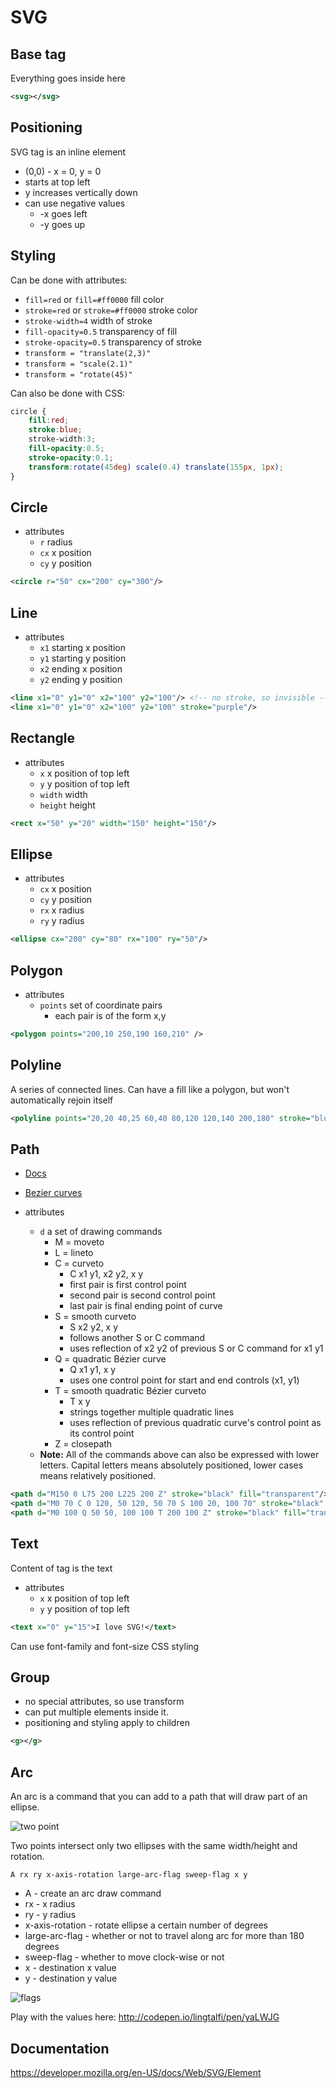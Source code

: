 # SVG

## Base tag

Everything goes inside here

```xml
<svg></svg>
```

## Positioning

SVG tag is an inline element

- (0,0) - x = 0, y = 0
- starts at top left
- y increases vertically down
- can use negative values
	- -x goes left
	- -y goes up

## Styling

Can be done with attributes:

- `fill=red` or `fill=#ff0000` fill color
- `stroke=red` or `stroke=#ff0000` stroke color
- `stroke-width=4` width of stroke
- `fill-opacity=0.5` transparency of fill
- `stroke-opacity=0.5` transparency of stroke
- `transform = "translate(2,3)"`
- `transform = "scale(2.1)"`
- `transform = "rotate(45)"`


Can also be done with CSS:

```css
circle {
	fill:red;
	stroke:blue;
	stroke-width:3;
	fill-opacity:0.5;
	stroke-opacity:0.1;
	transform:rotate(45deg) scale(0.4) translate(155px, 1px);
}
```

## Circle

- attributes
	- `r` radius
	- `cx` x position
	- `cy` y position

```xml
<circle r="50" cx="200" cy="300"/>
```

## Line

- attributes
	- `x1` starting x position
	- `y1` starting y position
	- `x2` ending x position
	- `y2` ending y position

```xml
<line x1="0" y1="0" x2="100" y2="100"/> <!-- no stroke, so invisible -->
<line x1="0" y1="0" x2="100" y2="100" stroke="purple"/>
```

## Rectangle

- attributes
	- `x` x position of top left
	- `y` y position of top left
	- `width` width
	- `height` height

```xml
<rect x="50" y="20" width="150" height="150"/>
```

## Ellipse

- attributes
	- `cx` x position
	- `cy` y position
	- `rx` x radius
	- `ry` y radius

```xml
<ellipse cx="200" cy="80" rx="100" ry="50"/>
```

## Polygon

- attributes
	- `points` set of coordinate pairs
		- each pair is of the form x,y

```xml
<polygon points="200,10 250,190 160,210" />
```

## Polyline

A series of connected lines.  Can have a fill like a polygon, but won't automatically rejoin itself

```xml
<polyline points="20,20 40,25 60,40 80,120 120,140 200,180" stroke="blue" fill="none"/>
```

## Path

- [Docs](https://developer.mozilla.org/en-US/docs/Web/SVG/Tutorial/Paths)
- [Bezier curves](http://blogs.sitepointstatic.com/examples/tech/svg-curves/cubic-curve.html)

- attributes
	- `d` a set of drawing commands
		- M = moveto
		- L = lineto
		- C = curveto
			- C x1 y1, x2 y2, x y
			- first pair is first control point
			- second pair is second control point
			- last pair is final ending point of curve
		- S = smooth curveto
			- S x2 y2, x y
			- follows another S or C command
			- uses reflection of x2 y2 of previous S or C command for x1 y1
		- Q = quadratic Bézier curve
			- Q x1 y1, x y
			- uses one control point for start and end controls (x1, y1)
		- T = smooth quadratic Bézier curveto
			- T x y
			- strings together multiple quadratic lines
			- uses reflection of previous quadratic curve's control point as its control point
		- Z = closepath
	- **Note:** All of the commands above can also be expressed with lower letters. Capital letters means absolutely positioned, lower cases means relatively positioned.

```xml
<path d="M150 0 L75 200 L225 200 Z" stroke="black" fill="transparent"/>
<path d="M0 70 C 0 120, 50 120, 50 70 S 100 20, 100 70" stroke="black" fill="transparent"/>
<path d="M0 100 Q 50 50, 100 100 T 200 100 Z" stroke="black" fill="transparent"/>
```

## Text

Content of tag is the text

- attributes
	- `x` x position of top left
	- `y` y position of top left

```xml
<text x="0" y="15">I love SVG!</text>
```

Can use font-family and font-size CSS styling

## Group

- no special attributes, so use transform
- can put multiple elements inside it.
- positioning and styling apply to children

```xml
<g></g>
```

## Arc

An arc is a command that you can add to a path that will draw part of an ellipse.

![two point](http://blog.arcbees.com/wp-content/uploads/svg-arc2.png)

Two points intersect only two ellipses with the same width/height and rotation.

```
A rx ry x-axis-rotation large-arc-flag sweep-flag x y
```

- A - create an arc draw command
- rx - x radius
- ry - y radius
- x-axis-rotation - rotate ellipse a certain number of degrees
- large-arc-flag - whether or not to travel along arc for more than 180 degrees
- sweep-flag - whether to move clock-wise or not
- x - destination x value
- y - destination y value

![flags](https://developer.mozilla.org/@api/deki/files/345/=SVGArcs_Flags.png)

Play with the values here: http://codepen.io/lingtalfi/pen/yaLWJG

## Documentation

https://developer.mozilla.org/en-US/docs/Web/SVG/Element
